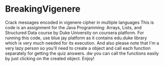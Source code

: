 # BreakingVigenere
Crack messages encoded in vigenere cipher in multiple languages
This is code is an assignment for the Java Programming: Arrays, Lists, and Structured Data course by Duke University on coursera platform.
For running this code, use blue jay platform as it contains edu.duke library which is very much needed for its execution.
And also please note that I'm a very lazy person so you'll need to create a object and call each function separately for getting the quiz answers. dw you can call the functions easily by just clicking on the created object. Enjoy!
